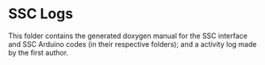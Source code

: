 SSC Logs
========

This folder contains the generated doxygen manual for the SSC interface
and SSC Arduino codes (in their respective folders); and a activity log made
by the first author.
